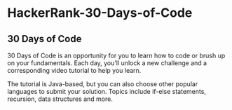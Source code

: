 # HackerRank-30-Days-of-Code
 
## 30 Days of Code
 30 Days of Code is an opportunity for you to learn how to code or brush up on your fundamentals. Each day, you'll unlock a new challenge and a corresponding video tutorial to   help you learn.

The tutorial is Java-based, but you can also choose other popular languages to submit your solution. Topics include if-else statements, recursion, data structures and more.
